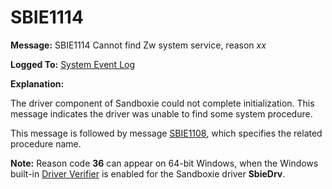 # SBIE1114

**Message:** SBIE1114 Cannot find Zw system service, reason _xx_

**Logged To:** [System Event Log](SystemEventLog.md)

**Explanation:**

The driver component of Sandboxie could not complete initialization. This message indicates the driver was unable to find some system procedure.

This message is followed by message [SBIE1108](SBIE1108.md), which specifies the related procedure name.

**Note:** Reason code **36** can appear on 64-bit Windows, when the Windows built-in [Driver Verifier](https://docs.microsoft.com/en-us/windows-hardware/drivers/devtest/driver-verifier) is enabled for the Sandboxie driver **SbieDrv**.
